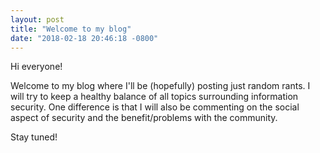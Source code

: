 ```yaml
---
layout: post
title: "Welcome to my blog"
date: "2018-02-18 20:46:18 -0800"
---
```


Hi everyone!

Welcome to my blog where I'll be (hopefully) posting just random rants. I will try to keep a healthy balance of all topics surrounding information security. One difference is that I will also be commenting on the social aspect of security and the benefit/problems with the community.

Stay tuned!
